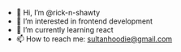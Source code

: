 - 👋 Hi, I’m @rick-n-shawty
- 👀 I’m interested in frontend development
- 🌱 I’m currently learning react
- 📫 How to reach me: sultanhoodie@gmail.com

